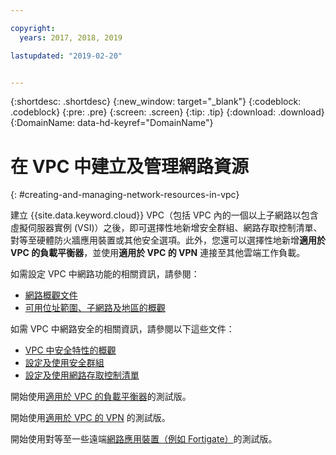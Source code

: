 ```yaml
---

copyright:
  years: 2017, 2018, 2019

lastupdated: "2019-02-20"


---
```


{:shortdesc: .shortdesc}
{:new_window: target="_blank"}
{:codeblock: .codeblock}
{:pre: .pre}
{:screen: .screen}
{:tip: .tip}
{:download: .download}
{:DomainName: data-hd-keyref="DomainName"}

# 在 VPC 中建立及管理網路資源
{: #creating-and-managing-network-resources-in-vpc}

建立 {{site.data.keyword.cloud}} VPC（包括 VPC 內的一個以上子網路以包含虛擬伺服器實例 (VSI)）之後，即可選擇性地新增安全群組、網路存取控制清單、對等至硬體防火牆應用裝置或其他安全選項。此外，您還可以選擇性地新增**適用於 VPC 的負載平衡器**，並使用**適用於 VPC 的 VPN** 連接至其他雲端工作負載。

如需設定 VPC 中網路功能的相關資訊，請參閱：
 * [網路概觀文件](https://{DomainName}/docs/infrastructure/vpc-network?topic=vpc-network-about-networking-for-vpc)
 * [可用位址範圍、子網路及地區的概觀](docs/infrastructure/vpc-network?topic=vpc-network-working-with-ip-address-ranges-address-prefixes-regions-and-subnets)

如需 VPC 中網路安全的相關資訊，請參閱以下這些文件：
* [VPC 中安全特性的概觀](https://{DomainName}/docs/infrastructure/vpc-network?topic=vpc-network-security-in-your-ibm-cloud-vpc)
* [設定及使用安全群組](/docs/infrastructure/vpc-network?topic=vpc-network-updating-the-default-security-group)
* [設定及使用網路存取控制清單](https://{DomainName}/docs/infrastructure/vpc-network?topic=vpc-network-setting-up-network-acls-using-the-cli)

開始使用[適用於 VPC 的負載平衡器](https://{DomainName}/docs/infrastructure/vpc-network?topic=vpc-network--beta-using-load-balancers-in-ibm-cloud-vpc)的測試版。

開始使用[適用於 VPC 的 VPN](https://{DomainName}/docs/infrastructure/vpc-network?topic=vpc-network--beta-using-vpn-with-your-vpc) 的測試版。

開始使用對等至一些遠端[網路應用裝置（例如 Fortigate）](https://{DomainName}/docs/infrastructure/vpc-network?topic=vpc-network-creating-a-secure-connection-with-a-remote-fortigate-peer)的測試版。
